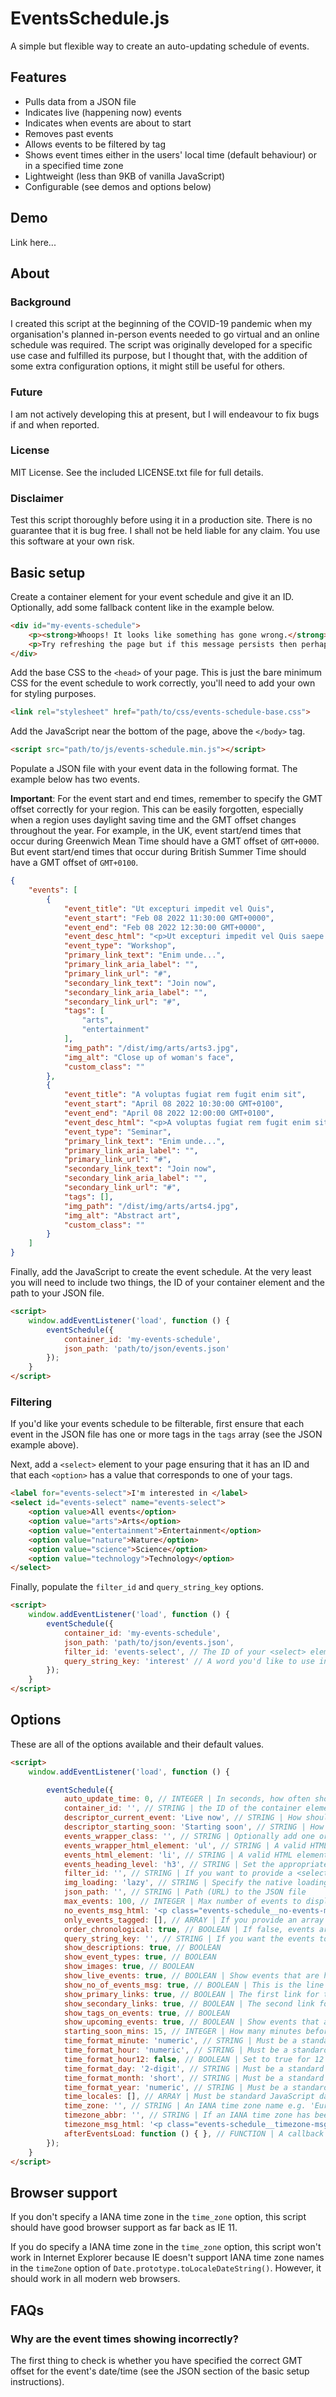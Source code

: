 # EventsSchedule.js

A simple but flexible way to create an auto-updating schedule of events.

## Features

- Pulls data from a JSON file
- Indicates live (happening now) events
- Indicates when events are about to start
- Removes past events
- Allows events to be filtered by tag
- Shows event times either in the users' local time (default behaviour) or in a specified time zone
- Lightweight (less than 9KB of vanilla JavaScript)
- Configurable (see demos and options below)

## Demo

Link here...

## About

### Background

I created this script at the beginning of the COVID-19 pandemic when my organisation's planned in-person events needed to go virtual and an online schedule was required. The script was originally developed for a specific use case and fulfilled its purpose, but I thought that, with the addition of some extra configuration options, it might still be useful for others.

### Future

 I am not actively developing this at present, but I will endeavour to fix bugs if and when reported.

 ### License

 MIT License. See the included LICENSE.txt file for full details.

 ### Disclaimer

Test this script thoroughly before using it in a production site. There is no guarantee that it is bug free. I shall not be held liable for any claim. You use this software at your own risk.


## Basic setup

Create a container element for your event schedule and give it an ID. Optionally, add some fallback content like in the example below.

```html
<div id="my-events-schedule">
    <p><strong>Whoops! It looks like something has gone wrong.</strong></p>
    <p>Try refreshing the page but if this message persists then perhaps your web browser is too old or JavaScript is disabled.</p>
</div>
```

Add the base CSS to the `<head>` of your page. This is just the bare minimum CSS for the event schedule to work correctly, you'll need to add your own for styling purposes.


```html
<link rel="stylesheet" href="path/to/css/events-schedule-base.css">
```

Add the JavaScript near the bottom of the page, above the `</body>` tag.

```html
<script src="path/to/js/events-schedule.min.js"></script>
```

Populate a JSON file with your event data in the following format. The example below has two events.

**Important**: For the event start and end times, remember to specify the GMT offset correctly for your region. This can be easily forgotten, especially when a region uses daylight saving time and the GMT offset changes throughout the year. For example, in the UK, event start/end times that occur during Greenwich Mean Time should have a GMT offset of `GMT+0000`. But event start/end times that occur during British Summer Time should have a GMT offset of `GMT+0100`.

```json
{
    "events": [
        {
            "event_title": "Ut excepturi impedit vel Quis",
            "event_start": "Feb 08 2022 11:30:00 GMT+0000",
            "event_end": "Feb 08 2022 12:30:00 GMT+0000",
            "event_desc_html": "<p>Ut excepturi impedit vel Quis saepe eos consectetur atque in modi beatae. In enim unde id iste autem et voluptas amet At tempore pariatur quo unde galisum quo voluptatibus nihil vel architecto voluptas? Ea maxime dolorem ea culpa fuga sit quas optio aut dolore consectetur ut nostrum distinctio et voluptas voluptatem.</p>",
            "event_type": "Workshop",
            "primary_link_text": "Enim unde...",
            "primary_link_aria_label": "",
            "primary_link_url": "#",
            "secondary_link_text": "Join now",
            "secondary_link_aria_label": "",
            "secondary_link_url": "#",
            "tags": [
                "arts",
                "entertainment"
            ],
            "img_path": "/dist/img/arts/arts3.jpg",
            "img_alt": "Close up of woman's face",
            "custom_class": ""
        },
        {
            "event_title": "A voluptas fugiat rem fugit enim sit",
            "event_start": "April 08 2022 10:30:00 GMT+0100",
            "event_end": "April 08 2022 12:00:00 GMT+0100",
            "event_desc_html": "<p>A voluptas fugiat rem fugit enim sit repellendus quisquam. Et dolor debitis et perferendis cupiditate aut sint dolorem et animi rerum quo mollitia aut iure iure 33 quasi internos. Quo dolorem perferendis id perferendis quis quo voluptatem quod cum animi itaque ab omnis omnis qui quibusdam dignissimos ut tempore asperiores.</p>",
            "event_type": "Seminar",
            "primary_link_text": "Enim unde...",
            "primary_link_aria_label": "",
            "primary_link_url": "#",
            "secondary_link_text": "Join now",
            "secondary_link_aria_label": "",
            "secondary_link_url": "#",
            "tags": [],
            "img_path": "/dist/img/arts/arts4.jpg",
            "img_alt": "Abstract art",
            "custom_class": ""
        }
    ]
}
```

Finally, add the JavaScript to create the event schedule. At the very least you will need to include two things, the ID of your container element and the path to your JSON file.

```html
<script>
    window.addEventListener('load', function () {
        eventSchedule({
            container_id: 'my-events-schedule',
            json_path: 'path/to/json/events.json'
        });
    }
</script>
```

### Filtering

If you'd like your events schedule to be filterable, first ensure that each event in the JSON file has one or more tags in the `tags` array (see the JSON example above).

Next, add a `<select>` element to your page ensuring that it has an ID and that each `<option>` has a value that corresponds to one of your tags. 

```html
<label for="events-select">I'm interested in </label>
<select id="events-select" name="events-select">
    <option value>All events</option>
    <option value="arts">Arts</option>
    <option value="entertainment">Entertainment</option>
    <option value="nature">Nature</option>
    <option value="science">Science</option>
    <option value="technology">Technology</option>
</select>
```
Finally, populate the `filter_id` and `query_string_key` options.

```html
<script>
    window.addEventListener('load', function () {
        eventSchedule({
            container_id: 'my-events-schedule',
            json_path: 'path/to/json/events.json',
            filter_id: 'events-select', // The ID of your <select> element
            query_string_key: 'interest' // A word you'd like to use in the URL query string
        });
    }
</script>
```

## Options

These are all of the options available and their default values.

```html
<script>
    window.addEventListener('load', function () {

        eventSchedule({
            auto_update_time: 0, // INTEGER | In seconds, how often should the events reload? Setting to 0 disables auto update. 
            container_id: '', // STRING | the ID of the container element (without the # e.g. 'events-container')
            descriptor_current_event: 'Live now', // STRING | How should events that are currently happening be described?
            descriptor_starting_soon: 'Starting soon', // STRING | How should events that are starting soon be described?
            events_wrapper_class: '', // STRING | Optionally add one or more CSS classes to the events wrapper element. This is useful if you'd like to, for example, integrate with a carousel plugin which requires a unique class to identify the carousel wrapper element
            events_wrapper_html_element: 'ul', // STRING | A valid HTML element (e.g. ul, ol, div etc.)
            events_html_element: 'li', // STRING | A valid HTML element (e.g. li, div, article etc.)
            events_heading_level: 'h3', // STRING | Set the appropriate HTML heading level for event headings (e.g. h1, h2, h3 etc.)
            filter_id: '', // STRING | If you want to provide a <select> menu to filter events, this is the ID that you give the select menu e.g. 'events-select'
            img_loading: 'lazy', // STRING | Specify the native loading attribute for images. Set to 'lazy' for lazy loading,  'eager' for no lazy loading.
            json_path: '', // STRING | Path (URL) to the JSON file
            max_events: 100, // INTEGER | Max number of events to display
            no_events_msg_html: '<p class="events-schedule__no-events-msg">There are no events to display.</p>', // STRING | Modify as appropriate. If not required, leave empty ('') and no message will display
            only_events_tagged: [], // ARRAY | If you provide an array of tags (e.g. ['cats', 'dogs', 'birds']), then only the events with one or more of those tags will display
            order_chronological: true, // BOOLEAN | If false, events are ordered as they are in the JSON file
            query_string_key: '', // STRING | If you want the events to be filterable (based on tags) then you need to provide a unique key for the url's query string. The query string will comprise a key (i.e. the word you choose for query_string_key) and a value (i.e. a tag name). For example, the url www.webpage.com?interest=arts will only show events tagged with 'arts' if the query_string_key is 'interest'. 
            show_descriptions: true, // BOOLEAN
            show_event_types: true, // BOOLEAN
            show_images: true, // BOOLEAN
            show_live_events: true, // BOOLEAN | Show events that are happening now?
            show_no_of_events_msg: true, // BOOLEAN | This is the line that reads, for example, 'Showing 3 events'
            show_primary_links: true, // BOOLEAN | The first link for that event, if populated in the JSON file
            show_secondary_links: true, // BOOLEAN | The second link for that event, if populated in the JSON file
            show_tags_on_events: true, // BOOLEAN
            show_upcoming_events: true, // BOOLEAN | Show events that are upcoming?
            starting_soon_mins: 15, // INTEGER | How many minutes before the start time should an event be considered as starting soon? Set to 0 to disable this.
            time_format_minute: 'numeric', // STRING | Must be a standard JavaScript minute format value
            time_format_hour: 'numeric', // STRING | Must be a standard JavaScript hour format value
            time_format_hour12: false, // BOOLEAN | Set to true for 12 hour clock, false for 24 hour clock
            time_format_day: '2-digit', // STRING | Must be a standard JavaScript day format value
            time_format_month: 'short', // STRING | Must be a standard JavaScript month format value
            time_format_year: 'numeric', // STRING | Must be a standard JavaScript year format value
            time_locales: [], // ARRAY | Must be standard JavaScript date/time locales (e.g. 'en-GB' or 'en-US' etc.). This affects how dates and times are formatted. The default value of an empty array will mean the browser's default locale will be used.
            time_zone: '', // STRING | An IANA time zone name e.g. 'Europe/London' or 'America/New_York' etc. See https://en.wikipedia.org/wiki/List_of_tz_database_time_zones#List This will force the event times to display in the specified time zone and NOT in the users' local time zone. Leave empty ('') to default to the users' local time zone. Do NOT specify a time zone if you need to support IE 11.
            timezone_abbr: '', // STRING | If an IANA time zone has been specified, optionally include a time zone abbreviation (e.g. BST or EST) which will be appended to the event times. Leave this blank ('') if an IANA time zone has NOT been specified.
            timezone_msg_html: '<p class="events-schedule__timezone-msg">All event times are in your local time</p>', // STRING | Modify as appropriate. If not required, leave empty ('') and no message will display.
            afterEventsLoad: function () { }, // FUNCTION | A callback function to run each time the event schedule gets created (or recreated if auto update is enabled or if the event schedule gets filtered). This won't get called if there are no events to display.
        });
    }
</script>
```
## Browser support

If you don't specify a IANA time zone in the `time_zone` option, this script should have good browser support as far back as IE 11.

If you do specify a IANA time zone in the `time_zone` option,  this script won't work in Internet Explorer because IE doesn't support IANA time zone names in the `timeZone` option of `Date.prototype.toLocaleDateString()`. However, it should work in all modern web browsers.

## FAQs

### Why are the event times showing incorrectly?

The first thing to check is whether you have specified the correct GMT offset for the event's date/time (see the JSON section of the basic setup instructions).